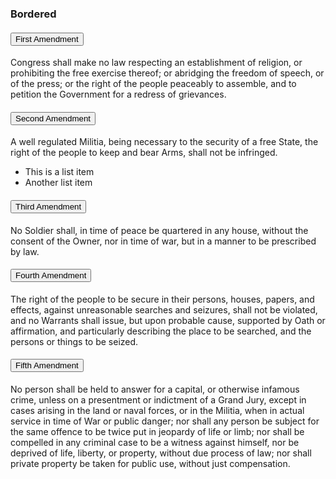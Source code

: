 
<h3 class="site-preview-heading">Bordered</h3>
<div class="usa-accordion usa-accordion--bordered">
  <h4 class="usa-accordion__heading">
    <button
      class="usa-accordion__button"
      aria-expanded="true"
      aria-controls="b-a1"
    >
      First Amendment
    </button>
  </h4>
  <div id="b-a1" class="usa-accordion__content usa-prose">
    <p>
      Congress shall make no law respecting an establishment of religion, or
      prohibiting the free exercise thereof; or abridging the freedom of speech,
      or of the press; or the right of the people peaceably to assemble, and to
      petition the Government for a redress of grievances.
    </p>
  </div>
  <h4 class="usa-accordion__heading">
    <button
      class="usa-accordion__button"
      aria-expanded="false"
      aria-controls="b-a2"
    >
      Second Amendment
    </button>
  </h4>
  <div id="b-a2" class="usa-accordion__content usa-prose">
    <p>
      A well regulated Militia, being necessary to the security of a free State,
      the right of the people to keep and bear Arms, shall not be infringed.
    </p>
    <ul>
      <li>This is a list item</li>
      <li>Another list item</li>
    </ul>
  </div>
  <h4 class="usa-accordion__heading">
    <button
      class="usa-accordion__button"
      aria-expanded="false"
      aria-controls="b-a3"
    >
      Third Amendment
    </button>
  </h4>
  <div id="b-a3" class="usa-accordion__content usa-prose">
    <p>
      No Soldier shall, in time of peace be quartered in any house, without the
      consent of the Owner, nor in time of war, but in a manner to be prescribed
      by law.
    </p>
  </div>
  <h4 class="usa-accordion__heading">
    <button
      class="usa-accordion__button"
      aria-expanded="false"
      aria-controls="b-a4"
    >
      Fourth Amendment
    </button>
  </h4>
  <div id="b-a4" class="usa-accordion__content usa-prose">
    <p>
      The right of the people to be secure in their persons, houses, papers, and
      effects, against unreasonable searches and seizures, shall not be
      violated, and no Warrants shall issue, but upon probable cause, supported
      by Oath or affirmation, and particularly describing the place to be
      searched, and the persons or things to be seized.
    </p>
  </div>
  <h4 class="usa-accordion__heading">
    <button
      class="usa-accordion__button"
      aria-expanded="false"
      aria-controls="b-a5"
    >
      Fifth Amendment
    </button>
  </h4>
  <div id="b-a5" class="usa-accordion__content usa-prose">
    <p>
      No person shall be held to answer for a capital, or otherwise infamous
      crime, unless on a presentment or indictment of a Grand Jury, except in
      cases arising in the land or naval forces, or in the Militia, when in
      actual service in time of War or public danger; nor shall any person be
      subject for the same offence to be twice put in jeopardy of life or limb;
      nor shall be compelled in any criminal case to be a witness against
      himself, nor be deprived of life, liberty, or property, without due
      process of law; nor shall private property be taken for public use,
      without just compensation.
    </p>
  </div>
</div>